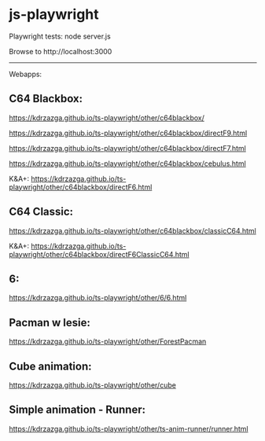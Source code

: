 # js-playwright

Playwright tests:
node server.js

Browse to http://localhost:3000

------------------------------------------

Webapps:

C64 Blackbox:
---
https://kdrzazga.github.io/ts-playwright/other/c64blackbox/

https://kdrzazga.github.io/ts-playwright/other/c64blackbox/directF9.html

https://kdrzazga.github.io/ts-playwright/other/c64blackbox/directF7.html

https://kdrzazga.github.io/ts-playwright/other/c64blackbox/cebulus.html

K&A+: https://kdrzazga.github.io/ts-playwright/other/c64blackbox/directF6.html

C64 Classic:
---
https://kdrzazga.github.io/ts-playwright/other/c64blackbox/classicC64.html

K&A+: https://kdrzazga.github.io/ts-playwright/other/c64blackbox/directF6ClassicC64.html

6:
---
https://kdrzazga.github.io/ts-playwright/other/6/6.html

Pacman w lesie:
---
https://kdrzazga.github.io/ts-playwright/other/ForestPacman

Cube animation:
--
https://kdrzazga.github.io/ts-playwright/other/cube

Simple animation - Runner:
--
https://kdrzazga.github.io/ts-playwright/other/ts-anim-runner/runner.html
